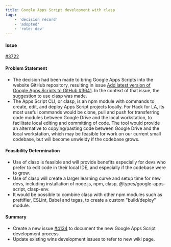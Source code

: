 ```yaml
---
title: Google Apps Script development with clasp
tags:
    - 'decision record'
    - 'adopted'
    - 'role: dev'
---
```


#### Issue

[#3722](https://github.com/hackforla/website/issues/3722)

#### Problem Statement

- The decision had been made to bring Google Apps Scripts into the website GitHub repository, resulting in issue [Add latest version of Google Apps Scripts to GitHub #3641](https://github.com/hackforla/website/issues/3641).  In the context of that issue, the suggestion to use clasp was made.
- The Apps Script CLI, or clasp, is an npm module with commands to create, edit, and deploy Apps Script projects locally.  For Hack for LA, its most useful commands would be clone, pull and push for transferring code modules between Google Drive and the local workstation, to facilitate local editing and committing of code.  The tool would provide an alternative to copying/pasting code between Google Drive and the local workstation, which may be feasible for work on our current small codebase, but will become unwieldy if the codebase grows.  

#### Feasibility Determination

- Use of clasp is feasible and will provide benefits especially for devs who prefer to edit code in their local IDE, and especially if the codebase were to grow.
- Use of clasp will create a larger learning curve and setup time for new devs, including installation of node.js, npm, clasp, @types/google-apps-script, clasp-env.
- It would be possible to combine clasp with other npm modules such as prettifier, ESLint, Babel and tsgas, to create a custom "build/deploy" module.

#### Summary  

- Create a new issue [#4134](https://github.com/hackforla/website/issues/4134) to document the new Google Apps Script development process.  
- Update existing wins development issues to refer to new wiki page.
